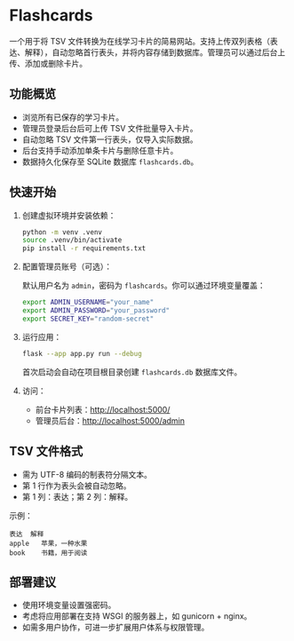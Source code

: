 # Flashcards

一个用于将 TSV 文件转换为在线学习卡片的简易网站。支持上传双列表格（表达、解释），自动忽略首行表头，并将内容存储到数据库。管理员可以通过后台上传、添加或删除卡片。

## 功能概览

- 浏览所有已保存的学习卡片。
- 管理员登录后台后可上传 TSV 文件批量导入卡片。
- 自动忽略 TSV 文件第一行表头，仅导入实际数据。
- 后台支持手动添加单条卡片与删除任意卡片。
- 数据持久化保存至 SQLite 数据库 `flashcards.db`。

## 快速开始

1. 创建虚拟环境并安装依赖：

   ```bash
   python -m venv .venv
   source .venv/bin/activate
   pip install -r requirements.txt
   ```

2. 配置管理员账号（可选）：

   默认用户名为 `admin`，密码为 `flashcards`。你可以通过环境变量覆盖：

   ```bash
   export ADMIN_USERNAME="your_name"
   export ADMIN_PASSWORD="your_password"
   export SECRET_KEY="random-secret"
   ```

3. 运行应用：

   ```bash
   flask --app app.py run --debug
   ```

   首次启动会自动在项目根目录创建 `flashcards.db` 数据库文件。

4. 访问：

   - 前台卡片列表：<http://localhost:5000/>
   - 管理员后台：<http://localhost:5000/admin>

## TSV 文件格式

- 需为 UTF-8 编码的制表符分隔文本。
- 第 1 行作为表头会被自动忽略。
- 第 1 列：表达；第 2 列：解释。

示例：

```
表达	解释
apple	苹果，一种水果
book	书籍，用于阅读
```

## 部署建议

- 使用环境变量设置强密码。
- 考虑将应用部署在支持 WSGI 的服务器上，如 gunicorn + nginx。
- 如需多用户协作，可进一步扩展用户体系与权限管理。

